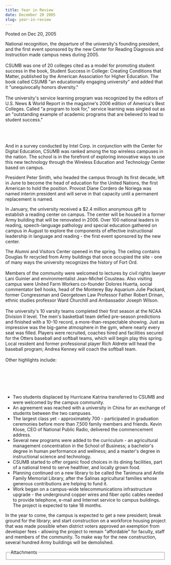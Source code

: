 ```yaml
---
title: Year in Review
date: December 20 2005
slug: year-in-review
---
```


 



<span class="date">Posted on Dec 20, 2005    </span>
<p>National recognition, the departure of the university&apos;s founding
president, and the first event sponsored by the new Center for
Reading Diagnosis and Instruction made campus news during
2005.<br>
<br>
CSUMB was one of 20 colleges cited as a model for promoting student
success in the book, Student Success in College: Creating
Conditions that Matter, published by the American Association for
Higher Education. The book called CSUMB &quot;an educationally engaging
university&quot; and added that it &quot;unequivocally honors
diversity.&quot;<br>
<br>
The university&apos;s service learning program was recognized by the
editors of U.S. News &amp; World Report in the magazine&apos;s 2006
edition of America&apos;s Best Colleges. Called &quot;a program to look for,&quot;
service learning was singled out as an &quot;outstanding example of
academic programs that are believed to lead to student
success.&quot;</br></br></br></br></p>
<p>And in a survey conducted by Intel Corp. in conjunction with the
Center for Digital Education, CSUMB was ranked among the top
wireless campuses in the nation. The school is in the forefront of
exploring innovative ways to use this new technology through the
Wireless Education and Technology Center based on campus.</p>
<p>President Peter Smith, who headed the campus through its first
decade, left in June to become the head of education for the United
Nations, the first American to hold the position. Provost Diane
Cordero de Noriega was named interim president and will serve in
that capacity until a permanent replacement is named.</p>
<p>In January, the university received a $2.4 million anonymous
gift to establish a reading center on campus. The center will be
housed in a former Army building that will be renovated in 2006.
Over 100 national leaders in reading, speech-language pathology and
special education gathered on campus in August to explore the
components of effective instructional leadership in language and
reading - the first event sponsored by the new center.</p>
<p>The Alumni and Visitors Center opened in the spring. The ceiling
contains Douglas fir recycled from Army buildings that once
occupied the site - one of many ways the university recognizes the
history of Fort Ord.<br>
<br>
Members of the community were welcomed to lectures by civil rights
lawyer Lani Guinier and environmentalist Jean-Michel Cousteau. Also
visiting campus were United Farm Workers co-founder Dolores Huerta,
social commentator bell hooks, head of the Monterey Bay Aquarium
Julie Packard, former Congressman and Georgetown Law Professor
Father Robert Drinan, ethnic studies professor Ward Churchill and
Ambassador Joseph Wilson.<br>
<br>
The university&apos;s 10 varsity teams completed their first season at
the NCAA Division II level. The men&apos;s basketball team defied
pre-season predictions and finished with a 10-10 record, a
more-than-respectable showing. Just as impressive was the big-game
atmosphere in the gym, where nearly every seat was filled. Players
were recruited, coaches hired and facilities secured for the Otters
baseball and softball teams, which will begin play this spring.
Local resident and former professional player Rich Aldrete will
head the baseball program; Andrea Kenney will coach the softball
team.<br>
<br>
Other highlights include:</br></br></br></br></br></br></p>
<ul>
<li>Two students displaced by Hurricane Katrina transferred to
CSUMB and were welcomed by the campus community.</li>
<li>An agreement was reached with a university in China for an
exchange of students between the two campuses.</li>
<li>The largest class yet - approximately 700 - participated in
graduation ceremonies before more than 7,500 family members and
friends. Kevin Klose, CEO of National Public Radio, delivered the
commencement address.</li>
<li>Several new programs were added to the curriculum - an
agricultural management concentration in the School of Business; a
bachelor&apos;s degree in human performance and wellness; and a master&apos;s
degree in instructional science and technology.</li>
<li>CSUMB started to offer organic food choices in its dining
facilities, part of a national trend to serve healthier, and
locally grown food.</li>
<li>Planning continued on a new library to be called the Tanimura
and Antle Family Memorial Library, after the Salinas agricultural
families whose generous contributions are helping to fund it.</li>
<li>Work began on a campus-wide telecommunications infrastructure
upgrade - the underground copper wires and fiber optic cables
needed to provide telephone, e-mail and Internet service to campus
buildings. The project is expected to take 18 months.</li>
</ul>
<p>In the year to come, the campus is expected to get a new
president; break ground for the library; and start construction on
a workforce housing project that was made possible when district
voters approved an exemption from developer fees - allowing the
project to remain &quot;affordable&quot; for faculty, staff and members of
the community. To make way for the new construction, several
hundred Army buildings will be demolished.</p>
<fieldset class="fieldgroup group-attachments">
<legend>Attachments</legend>
<div class="field field-type-emvideo field-field-attach-video">
<div class="field-items">
<div class="field-item odd">
<div class="emvideo emvideo-video emvideo-"/>
</div>
</div>
</div>
</fieldset>





 
